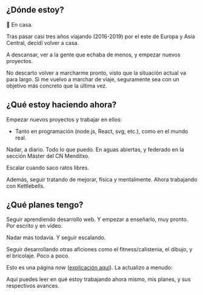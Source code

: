 <script>
  import Box from "$lib/components/Box.svelte";
  import PageHeader from "$lib/components/PageHeader.svelte";
</script>

<PageHeader title="Ahora mismo" content="Actualizado: 25 de enero, 2022" />

## ¿Dónde estoy?

🏡 En casa.

Tras pasar casi tres años viajando (2016-2019) por el este de Europa y Asia Central, decidí volver a casa.

A descansar, ver a la gente que echaba de menos, y empezar nuevos proyectos.

No descarto volver a marcharme pronto, visto que la situación actual va para largo. Si me vuelvo a marchar de viaje, seguramente sea con un objetivo más concreto que la última vez.

## ¿Qué estoy haciendo ahora?

Empezar nuevos proyectos y trabajar en ellos:

- Tanto en programación (node.js, React, svg, etc.), como en el mundo real.

Nadar, a diario. Todo lo que puedo. En aguas abiertas, y federado en la sección Máster del CN Menditxo.

Escalar cuando saco ratos libres.

Además, seguir tratando de mejorar, física y mentalmente. Ahora trabajando con Kettlebells.

## ¿Qué planes tengo?

Seguir aprendiendo desarrollo web. Y empezar a enseñarlo, muy pronto. Por escrito y en video.

Nadar más todavía. Y seguir escalando.

Seguir desarrollando otras aficiones como el fitness/calistenia, el dibujo, y el bricolaje. Poco a poco.

<Box type="info">

Esto es una página _now_ ([explicación aquí](http://nownownow.com/about)). La actualizo a menudo:

Aquí puedes leer en qué estoy trabajando ahora mismo, mis planes, y sus respectivos avances.

</Box>
